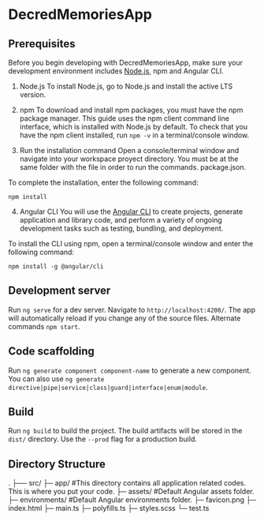 # DecredMemoriesApp

## Prerequisites

Before you begin developing with DecredMemoriesApp, make sure your development environment includes [Node.js](http://www.nodejs.org/), npm and Angular CLI.

1. Node.js
To install Node.js, go to Node.js and install the active LTS version.

2. npm
To download and install npm packages, you must have the npm package manager. This guide uses the npm client command line interface, which is installed with Node.js by default. To check that you have the npm client installed, run `npm -v` in a terminal/console window.

5. Run the installation command
Open a console/terminal window and navigate into your workspace proyect directory. You must be at the same folder with the file in order to run the commands. package.json.

To complete the installation, enter the following command: 

`npm install`

4. Angular CLI
You will use the [Angular CLI](http://www.cli.angular.io/) to create projects, generate application and library code, and perform a variety of ongoing development tasks such as testing, bundling, and deployment.

To install the CLI using npm, open a terminal/console window and enter the following command:

`npm install -g @angular/cli`

## Development server

Run `ng serve` for a dev server. Navigate to `http://localhost:4200/`. The app will automatically reload if you change any of the source files. Alternate commands `npm start`.

## Code scaffolding

Run `ng generate component component-name` to generate a new component. You can also use `ng generate directive|pipe|service|class|guard|interface|enum|module`.

## Build

Run `ng build` to build the project. The build artifacts will be stored in the `dist/` directory. Use the `--prod` flag for a production build.


## Directory Structure

.
├── src/
    ├─ app/             #This directory contains all application related codes. This is where you put your code.
    ├─ assets/          #Default Angular assets folder.
    ├─ environments/    #Default Angular environments folder.
    ├─ favicon.png
    ├─ index.html
    ├─ main.ts
    ├─ polyfills.ts
    ├─ styles.scss
    └─ test.ts
    
